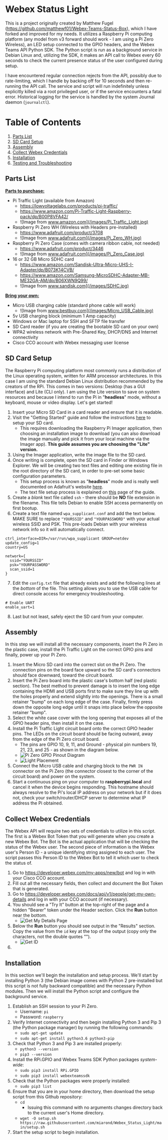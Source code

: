 # Webex Status Light

 This is a project originally created by Matthew Fugel (https://github.com/matthewf01/Webex-Teams-Status-Box), which I have forked and improved for my needs. It utilizes a Raspberry Pi computing platform (any model from v3 forward should work - I am using a Pi Zero Wireless), an LED setup connected to the GPIO headers, and the Webex Teams API Python SDK. The Python script is run as a background service in Debian Linux and, utilizing the SDK, it makes an API call to Webex every 60 seconds to check the current presence status of the user configured during setup.

 I have encountered regular connection rejects from the API, possibly due to rate-limiting, which I handle by backing off for 10 seconds and then re-running the API call.  The service and script will run indefinitely unless explicitly killed via a root privileged user, or if the service encounters a fatal error. Historical logging for the service is handled by the system Journal daemon (`journalctl`).

# Table of Contents

1. [Parts List](#parts-list)
2. [SD Card Setup](#sd-card-setup)
3. [Assembly](#assembly)
4. [Collect Webex Credentials](#collect-webex-credentials)
5. [Installation](#installation)
6. [Testing and Troubleshooting](#testing-and-troubleshooting)

## Parts List

<b><u>Parts to purchase:</u></b>
- Pi Traffic Light (available from Amazon)
  - https://lowvoltagelabs.com/products/pi-traffic/
  - https://www.amazon.com/Pi-Traffic-Light-Raspberry-pack/dp/B00P8VFA42/
  - ![Image from www.amazon.com](/images/Pi_Traffic_Light.jpg)
- Raspberry Pi Zero WH (Wireless with Headers pre-installed)
  - https://www.adafruit.com/product/3708
  - ![Image from www.adafruit.com](/images/Pi_Zero_WH.jpg)
- Raspberry Pi Zero Case (comes with camera ribbon cable, not needed)
  - https://www.adafruit.com/product/3446
  - ![Image from www.adafruit.com](/images/Pi_Zero_Case.jpg)
- 16 or 32 GB Micro SDHC card
  - https://www.amazon.com/Sandisk-Ultra-Micro-UHS-I-Adapter/dp/B073K14CVB/
  - https://www.amazon.com/Samsung-MicroSDHC-Adapter-MB-ME32GA-AM/dp/B06XWN9Q99/
  - ![Image from www.sandisk.com](/images/SDHC.jpg)

<b><u>Bring your own:</u></b>
- Micro USB charging cable (standard phone cable will work)
  - ![Image from www.bestbuy.com](/images/Micro_USB_Cable.jpg)
- 5v USB charging block (minimum 1 Amp capacity)
- Windows or Mac laptop for SSH and SFTP file transfer
- SD Card reader (if you are creating the bootable SD card on your own)
- WPA2 wireless network with Pre-Shared Key, DHCP/DNS and Internet connectivity
- Cisco CCO account with Webex messaging user license

## SD Card Setup

The Raspberry Pi computing platform most commonly runs a distribution of the Linux operating system, written for ARM processor architectures. In this case I am using the standard Debian Linux distribution recommended by the creators of the RPi. This comes in two versions: Desktop (has a GUI interface) and Lite (CLI only).  I am using the Lite version to save on system resources and because I intend to run the Pi in "**headless**" mode, without a keyboard, mouse or video display.  Let's get started!

1. Insert your Micro SD Card in a card reader and ensure that it is readable.
2. Visit the "Getting Started" guide and follow the instructions [here](https://projects.raspberrypi.org/en/projects/raspberry-pi-setting-up/2) to setup your SD card.
    - This requires downloading the Raspberry Pi Imager application, then choosing an installation image to download (you can also download the image manually and pick it from your local machine via the Imager app). **This guide assumes you are choosing the "Lite" version.**
3. Using the Imager application, write the image file to the SD card.
4. Once writing is complete, open the SD card in Finder or Windows Explorer. We will be creating two text files and editing one existing file in the root directory of the SD card, in order to pre-set some basic configuration parameters.
    - This setup process is known as "**headless**" mode and is really well documented on Adafruit's website [here](https://learn.adafruit.com/raspberry-pi-zero-creation).
    - The text file setup process is explained on [this](https://learn.adafruit.com/raspberry-pi-zero-creation/text-file-editing) page of the guide.
5. Create a *blank* text file called `ssh` - there should be **NO** file extension in the filename.  This file tells Debian to enable SSH access permanently on first bootup.
6. Create a text file named `wpa_supplicant.conf` and add the text below. MAKE SURE to replace `"YOURSSID"` and `"YOURPASSWORD"` with your actual wireless SSID and PSK. This pre-loads Debian with your wireless network info so it will automatically connect.
  ```
  ctrl_interface=DIR=/var/run/wpa_supplicant GROUP=netdev
  update_config=1
  country=US

  network={
    ssid="YOURSSID"
    psk="YOURPASSWORD"
    scan_ssid=1
  }
  ```
7. Edit the `config.txt` file that already exists and add the following lines at the *bottom* of the file.  This setting allows you to use the USB cable for direct console access for emergency troubleshooting.
  ```
  # Enable UART
  enable_uart=1
  ```
8. Last but not least, safely eject the SD card from your computer.

## Assembly

In this step we will install all the necessary components, insert the Pi Zero in the plastic case, install the Pi Traffic Light on the correct GPIO pins and finally, power up your Pi Zero.

1. Insert the Micro SD card into the correct slot on the Pi Zero. The connection pins on the board face upward so the SD card's connectors should face downward, toward the circuit board.
2. Insert the Pi Zero board into the plastic case's bottom half (red plastic section). The best method to prevent damage is to insert the long edge containing the HDMI and USB ports first to make sure they line up with the holes properly and extend slightly into the openings. There is a small retainer "bump" on each long edge of the case. Finally, firmly press down the opposite long edge until it snaps into place below the opposite retainer "bump".
3. Select the white case cover with the long opening that exposes all of the GPIO header pins, then install it on the case.
4. Install the Pi Traffic Light circuit board onto the correct GPIO header pins. The LEDs on the circuit board should be facing outward, away from the edge of the Pi Zero circuit board.
    - The pins are GPIO 10, 9, 11, and Ground - physical pin numbers 19, 21, 23, and 25 - as shown in the diagram below.
    - ![Pi Zero GPIO Pinout Diagram](/images/Pi0_GPIO_Pinout.png)
    - ![Light Placement](/images/Light_Placement.png)
5. Connect the Micro USB cable and charging block to the `PWR IN` connector on the Pi Zero (the connector closest to the corner of the circuit board) and power on the system.
6. Start a continuous ping on your computer to **raspberrypi.local** and cancel it when the device begins responding. This hostname should always resolve to the Pi's local IP address on your network but if it does not, check your switch/router/DHCP server to determine what IP address the Pi obtained.

## Collect Webex Credentials

The Webex API will require two sets of credentials to utilize in this script.  The first is a Webex Bot Token that you will generate when you create a new Webex Bot.  The Bot is the actual application that will be checking the status of the Webex user.  The second piece of information is the Webex user's Person ID - a unique identifying string assigned to each user.  The script passes this Person ID to the Webex Bot to tell it which user to check the status of.

1. Go to https://developer.webex.com/my-apps/new/bot and log in with your Cisco CCO account.
2. Fill out all the necessary fields, then collect and document the Bot Token that is generated.
3. Go to https://developer.webex.com/docs/api/v1/people/get-my-own-details and log in with your CCO account (if necessary).
4. You should see a "Try It" button at the top-right of the page and a hidden "Bearer" token under the Header section.  Click the **Run** button near the bottom.
    - ![Get My Details Page](/images/Get_My_Details.png)
5. Below the **Run** button you should see output in the "Results" section. Copy the value from the `id` key at the top of the output (copy only the characters, not the double quotes "").
    - ![Get ID](/images/Get_ID.png)
6. 

## Installation

In this section we'll begin the installation and setup process. We'll start by installing Python 3 (the Debian image comes with Python 2 pre-installed but this script is not fully backward compatible) and the necessary Python modules. Then we will install the Python script and configure the background service.

1. Establish an SSH session to your Pi Zero.
    - Username: `pi`
    - Password: `raspberry`
2. Verify Internet connectivity and then begin installing Python 3 and Pip 3 (the Python package manager) by running the following commands:
    - `sudo apt-get update`
    - `sudo apt-get install python3.6 python3-pip`
3. Check that Python 3 and Pip 3 are installed properly:
    - `python3 --version`
    - `pip3 --version`
4. Install the RPi.GPIO and Webex Teams SDK Python packages *system-wide*:
    - `sudo pip3 install RPi.GPIO`
    - `sudo pip3 install webexteamssdk`
5. Check that the Python packages were properly installed:
    - `sudo pip3 list`
6. Ensure that you are in your home directory, then download the setup script from this Github repository:
    - `cd`
      - Issuing this command with no arguments changes directory back to the current user's Home directory.
    - `wget -O setup.sh https://raw.githubusercontent.com/miarond/Webex_Status_Light/main/setup.sh`
7. Start the setup script to begin installation.
